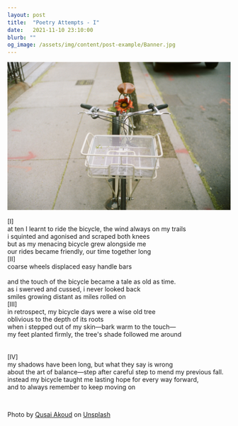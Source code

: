```yaml
---
layout: post
title:  "Poetry Attempts - I"
date:   2021-11-10 23:10:00
blurb: ""
og_image: /assets/img/content/post-example/Banner.jpg
---
```


<img src="/assets/img/content/others/1.jpg" alt="bay" class="banner"/>

[I] <br />
at ten I learnt to ride the bicycle, the wind always on my trails <br />
i squinted and agonised and scraped both knees <br />
but as my menacing bicycle grew alongside me <br />
our rides became friendly, our time together long
<br />
[II] <br />
coarse wheels displaced easy handle bars <br />  
and the touch of the bicycle became a tale as old as time. <br />
as i swerved and cussed, i never looked back <br />
smiles growing distant as miles rolled on
<br />
[III] <br />
in retrospect, my bicycle days were a wise old tree <br />
oblivious to the depth of its roots <br />
when i stepped out of my skin—bark warm to the touch— <br />
my feet planted firmly, the tree's shade followed me around <br />
<br />  
[IV] <br />
my shadows have been long, but what they say is wrong <br />
about the art of balance—step after careful step to mend my previous fall. <br />
instead my bicycle taught me lasting hope for every way forward, <br />
and to always remember to keep moving on <br />

<br /> 

Photo by <a href="https://unsplash.com/@qusaiakoud?utm_source=unsplash&utm_medium=referral&utm_content=creditCopyText">Qusai Akoud</a> on <a href="https://unsplash.com/s/photos/cycle-flower?utm_source=unsplash&utm_medium=referral&utm_content=creditCopyText">Unsplash</a>
